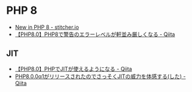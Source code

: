 # PHP 8
- [New in PHP 8 - stitcher.io](https://stitcher.io/blog/new-in-php-8)
- [【PHP8.0】PHP8で警告のエラーレベルが軒並み厳しくなる - Qiita](https://qiita.com/rana_kualu/items/2d71a88aab59b35cdcb8)

## JIT
- [【PHP8.0】PHPでJITが使えるようになる - Qiita](https://qiita.com/rana_kualu/items/ba312d2789bd228f887a)
- [PHP8.0.0α1がリリースされたのでさっそくJITの威力を体感する(した) - Qiita](https://qiita.com/rana_kualu/items/73c346b3feadfa3a5b21)
